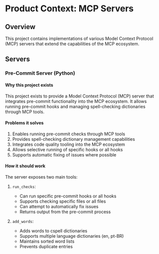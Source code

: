 # Product Context: MCP Servers

## Overview
This project contains implementations of various Model Context Protocol (MCP) servers that extend the capabilities of the MCP ecosystem.

## Servers

### Pre-Commit Server (Python)

#### Why this project exists
This project exists to provide a Model Context Protocol (MCP) server that integrates pre-commit functionality into the MCP ecosystem. It allows running pre-commit hooks and managing spell-checking dictionaries through MCP tools.

#### Problems it solves
1. Enables running pre-commit checks through MCP tools
2. Provides spell-checking dictionary management capabilities
3. Integrates code quality tooling into the MCP ecosystem
4. Allows selective running of specific hooks or all hooks
5. Supports automatic fixing of issues where possible

#### How it should work
The server exposes two main tools:

1. `run_checks`:
   - Can run specific pre-commit hooks or all hooks
   - Supports checking specific files or all files
   - Can attempt to automatically fix issues
   - Returns output from the pre-commit process

2. `add_words`:
   - Adds words to cspell dictionaries
   - Supports multiple language dictionaries (en, pt-BR)
   - Maintains sorted word lists
   - Prevents duplicate entries